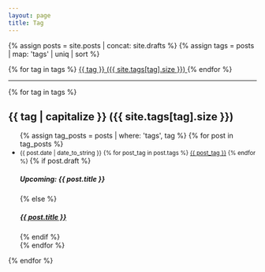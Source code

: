 ```yaml
---
layout: page
title: Tag
---
```


{% assign posts = site.posts | concat: site.drafts %}
{% assign tags =  posts | map: 'tags' | uniq | sort %}

<div class="tag-list">
  {% for tag in tags %}
    <a class="tag" href="#{{ tag | slugify }}"> {{ tag }} ({{ site.tags[tag].size }}) </a>
  {% endfor %}
</div>

<hr>

{% for tag in tags %}

  <h2 id="{{ tag | slugify }}">
  <i class="fa fa-tag" aria-hidden="true"></i>
  {{ tag | capitalize }} ({{ site.tags[tag].size }})
  </h2>
  <ul>
    {% assign tag_posts = posts | where: 'tags', tag %}
    {% for post in tag_posts %}
      <li>
        <small>{{ post.date | date_to_string }}</small>
        <small>
        {% for post_tag in post.tags %}
          <a class="tag" href="{{ site.baseurl }}{{ site.tag_page }}#{{ post_tag | slugify }}">{{ post_tag }}</a>
        {% endfor %}
        </small>
        {% if post.draft %}
          <h5>Upcoming: {{ post.title }}</h5>
        {% else %}
          <a href="{{ post.url | prepend: site.baseurl }}">
            <h5>{{ post.title }}</h5>
          </a>
        {% endif %}
      </li>
    {% endfor %}
  </ul>
{% endfor %}

